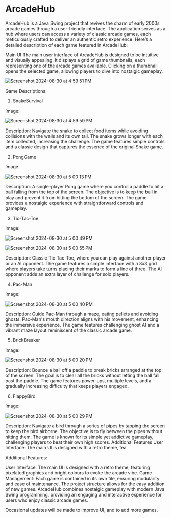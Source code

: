 # ArcadeHub

ArcadeHub is a Java Swing project that revives the charm of early 2000s arcade games through a user-friendly interface. The application serves as a hub where users can access a variety of classic arcade games, each meticulously crafted to deliver an authentic retro experience. Here’s a detailed description of each game featured in ArcadeHub:

Main UI
The main user interface of ArcadeHub is designed to be intuitive and visually appealing. It displays a grid of game thumbnails, each representing one of the arcade games available. Clicking on a thumbnail opens the selected game, allowing players to dive into nostalgic gameplay.

![Screenshot 2024-08-30 at 4 59 51 PM](https://github.com/user-attachments/assets/fd862335-227f-4e85-8bb3-37f122cb9479)



Game Descriptions:


1. SnakeSurvival

Image:

![Screenshot 2024-08-30 at 4 59 59 PM](https://github.com/user-attachments/assets/1dd694d8-458b-489e-bc28-1d5bb15eccba)

Description: Navigate the snake to collect food items while avoiding collisions with the walls and its own tail. The snake grows longer with each item collected, increasing the challenge. The game features simple controls and a classic design that captures the essence of the original Snake game.


2. PongGame

Image:

![Screenshot 2024-08-30 at 5 00 13 PM](https://github.com/user-attachments/assets/df65471e-49bb-4383-94aa-4b59d20eddfa)

Description: A single-player Pong game where you control a paddle to hit a ball falling from the top of the screen. The objective is to keep the ball in play and prevent it from hitting the bottom of the screen. The game provides a nostalgic experience with straightforward controls and gameplay.


3. Tic-Tac-Toe

Image:

![Screenshot 2024-08-30 at 5 00 49 PM](https://github.com/user-attachments/assets/512e1a29-a6b8-459e-83c9-e54518715cf7)

![Screenshot 2024-08-30 at 5 00 55 PM](https://github.com/user-attachments/assets/768b0a82-649d-480c-94d8-faf289206467)


Description: Classic Tic-Tac-Toe, where you can play against another player or an AI opponent. The game features a simple interface with a 3x3 grid where players take turns placing their marks to form a line of three. The AI opponent adds an extra layer of challenge for solo players.


4. Pac-Man

Image:

![Screenshot 2024-08-30 at 5 00 40 PM](https://github.com/user-attachments/assets/8fdfdfd2-c899-43cd-94c5-b41a0ee2eb8e)


Description: Guide Pac-Man through a maze, eating pellets and avoiding ghosts. Pac-Man's mouth direction aligns with his movement, enhancing the immersive experience. The game features challenging ghost AI and a vibrant maze layout reminiscent of the classic arcade game.

5. BrickBreaker

Image:

![Screenshot 2024-08-30 at 5 00 20 PM](https://github.com/user-attachments/assets/6aedc117-8cc6-4831-ab23-b4fa42f01e44)



Description: Bounce a ball off a paddle to break bricks arranged at the top of the screen. The goal is to clear all the bricks without letting the ball fall past the paddle. The game features power-ups, multiple levels, and a gradually increasing difficulty that keeps players engaged.


6. FlappyBird

Image:

![Screenshot 2024-08-30 at 5 00 29 PM](https://github.com/user-attachments/assets/2b9f7821-19cd-47f8-8a96-8f3fa70b2ec3)



Description: Navigate a bird through a series of pipes by tapping the screen to keep the bird airborne. The objective is to fly between the pipes without hitting them. The game is known for its simple yet addictive gameplay, challenging players to beat their own high scores.
Additional Features
User Interface: The main UI is designed with a retro theme, fea








Additional Features:


User Interface: The main UI is designed with a retro theme, featuring pixelated graphics and bright colours to evoke the arcade vibe.
Game Management: Each game is contained in its own file, ensuring modularity and ease of maintenance. The project structure allows for the easy addition of new games.
ArcadeHub combines nostalgic gameplay with modern Java Swing programming, providing an engaging and interactive experience for users who enjoy classic arcade games.



Occasional updates will be made to improve UI, and to add more games.
